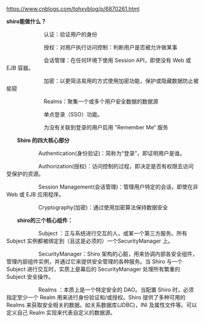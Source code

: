 https://www.cnblogs.com/tohxyblog/p/6870261.html

**shiro能做什么？**

　　　　　　　认证：验证用户的身份

　　　　　　　授权：对用户执行访问控制：判断用户是否被允许做某事

　　　　　　　会话管理：在任何环境下使用 Session API，即使没有 Web 或EJB 容器。

　　　　　　　加密：以更简洁易用的方式使用加密功能，保护或隐藏数据防止被偷窥

　　　　　　　Realms：聚集一个或多个用户安全数据的数据源

　　　　　　　单点登录（SSO）功能。

　　　　　　　为没有关联到登录的用户启用 "Remember Me“ 服务

　　**Shiro 的四大核心部分**

　　　　　　Authentication(身份验证)：简称为“登录”，即证明用户是谁。

　　　　　　Authorization(授权)：访问控制的过程，即决定是否有权限去访问受保护的资源。

　　　　　　Session Management(会话管理)：管理用户特定的会话，即使在非 Web 或 EJB 应用程序。

　　　　　　Cryptography(加密)：通过使用加密算法保持数据安全

　　**shiro的三个核心组件：**　　　　　

　　　　　　Subject ：正与系统进行交互的人，或某一个第三方服务。所有 Subject 实例都被绑定到（且这是必须的）一个SecurityManager 上。

　　　　　　SecurityManager：Shiro 架构的心脏，用来协调内部各安全组件，管理内部组件实例，并通过它来提供安全管理的各种服务。当 Shiro 与一个 Subject 进行交互时，实质上是幕后的 SecurityManager 处理所有繁重的 Subject 安全操作。

　　　　　　Realms ：本质上是一个特定安全的 DAO。当配置 Shiro 时，必须指定至少一个 Realm 用来进行身份验证和/或授权。Shiro 提供了多种可用的 Realms 来获取安全相关的数据。如关系数据库(JDBC)，INI 及属性文件等。可以定义自己 Realm 实现来代表自定义的数据源。

 